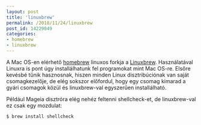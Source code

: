```yaml
---
layout: post
title: 'linuxbrew'
permalink: /2018/11/24/linuxbrew
post_id: 14229049
categories: 
- homebrew
- linuxbrew
---
```


A Mac OS-en elérhető 
[homebrew](https://commandline.blog.hu/2018/09/08/homebrew) linuxos forkja a 
[Linuxbrew](http://linuxbrew.sh/). Használatával Linuxra is pont úgy installálhatunk fel programokat mint Mac OS-re. Elsőre kevésbé tűnik hasznosnak, hiszen minden Linux disztribúciónak van saját csomagkezelője, de elég sokszor előfordul, hogy egy csomag kimarad a gyári csomagok közül és linuxbrew-val egyszerűen installálható.

Például Mageia disztróra elég nehéz feltenni shellcheck-et, de linuxbrew-val ez csak egy mozdulat:

```
$ brew install shellcheck
```